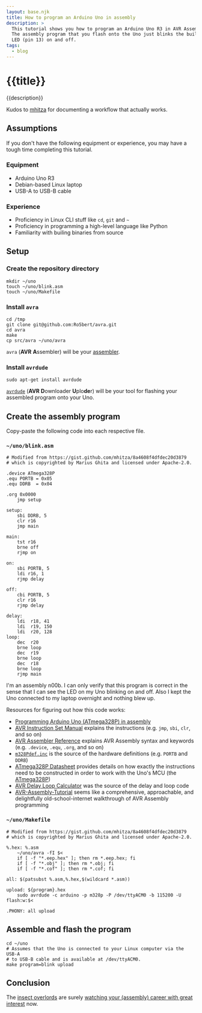 ```yaml
---
layout: base.njk
title: How to program an Arduino Uno in assembly
description: >
  This tutorial shows you how to program an Arduino Uno R3 in AVR Assembly.
  The assembly program that you flash onto the Uno just blinks the built-in
  LED (pin 13) on and off.
tags:
  - blog
---
```


# {{title}}

{{description}}

Kudos to [mhitza](https://gist.github.com/mhitza/8a4608f4dfdec20d3879) for
documenting a workflow that actually works.

## Assumptions

If you don't have the following equipment or experience, you may have
a tough time completing this tutorial.

### Equipment

* Arduino Uno R3
* Debian-based Linux laptop
* USB-A to USB-B cable

### Experience

* Proficiency in Linux CLI stuff like `cd`, `git` and `~`
* Proficiency in programming a high-level language like Python
* Familiarity with builing binaries from source

## Setup

### Create the repository directory

```
mkdir ~/uno
touch ~/uno/blink.asm
touch ~/uno/Makefile
```

### Install `avra`

```
cd /tmp
git clone git@github.com:Ro5bert/avra.git
cd avra
make
cp src/avra ~/uno/avra
```

[assembler]: https://en.wikipedia.org/wiki/Assembly_language#Assembler

`avra` (**AVR** **A**ssembler) will be your [assembler].

### Install `avrdude`

```
sudo apt-get install avrdude
```

[`avrdude`]: https://github.com/avrdudes/avrdude/

[`avrdude`] (**AVR** **D**ownloader **U**plo**de**r) will be your tool for
flashing your assembled program onto your Uno.

## Create the assembly program

Copy-paste the following code into each respective file.

### `~/uno/blink.asm`

```
# Modified from https://gist.github.com/mhitza/8a4608f4dfdec20d3879
# which is copyrighted by Marius Ghita and licensed under Apache-2.0.

.device ATmega328P
.equ PORTB = 0x05
.equ DDRB  = 0x04

.org 0x0000
    jmp setup

setup:
    sbi DDRB, 5
    clr r16
    jmp main

main:
    tst r16
    brne off
    rjmp on

on:
    sbi PORTB, 5
    ldi r16, 1
    rjmp delay

off:
    cbi PORTB, 5
    clr r16
    rjmp delay

delay:
    ldi  r18, 41
    ldi  r19, 150
    ldi  r20, 128
loop:
    dec  r20
    brne loop
    dec  r19
    brne loop
    dec  r18
    brne loop
    rjmp main
```

I'm an assembly n00b. I can only verify that this program is correct in the
sense that I can see the LED on my Uno blinking on and off. Also I kept the
Uno connected to my laptop overnight and nothing blew up.

Resources for figuring out how this code works:


[Programming Arduino Uno (ATmega328P) in assembly]: https://gist.github.com/mhitza/8a4608f4dfdec20d3879
[AVR Instruction Set Manual]: https://ww1.microchip.com/downloads/en/devicedoc/atmel-0856-avr-instruction-set-manual.pdf
[AVR Assembler Reference]: https://ww1.microchip.com/downloads/en/DeviceDoc/40001917A.pdf
[`m328Pdef.inc`]: https://raw.githubusercontent.com/DarkSector/AVR/master/asm/include/m328Pdef.inc
[ATmega328P datasheet]: https://ww1.microchip.com/downloads/en/DeviceDoc/Atmel-7810-Automotive-Microcontrollers-ATmega328P_Datasheet.pdf
[ATmega328P]: https://en.wikipedia.org/wiki/ATmega328
[AVR Delay Loop Calculator]: http://darcy.rsgc.on.ca/ACES/TEI4M/AVRdelay.html
[AVR-Assembly-Tutorial]: http://www.avr-asm-tutorial.net/index.html

* [Programming Arduino Uno (ATmega328P) in assembly]
* [AVR Instruction Set Manual] explains the instructions (e.g. `jmp`, `sbi`,
  `clr`, and so on)
* [AVR Assembler Reference] explains AVR Assembly syntax and keywords (e.g.
  `.device`, `.equ`, `.org`, and so on)
* [`m328Pdef.inc`] is the source of the hardware definitions (e.g. `PORTB` and
  `DDRB`)
* [ATmega328P Datasheet] provides details on how exactly the instructions need
  to be constructed in order to work with the Uno's MCU (the [ATmega328P])
* [AVR Delay Loop Calculator] was the source of the delay and loop code
* [AVR-Assembly-Tutorial] seems like a comprehensive, approachable,
  and delightfully old-school-internet walkthrough of AVR Assembly programming

### `~/uno/Makefile`

```
# Modified from https://gist.github.com/mhitza/8a4608f4dfdec20d3879
# which is copyrighted by Marius Ghita and licensed under Apache-2.0.

%.hex: %.asm
	~/uno/avra -fI $<
	if [ -f "*.eep.hex" ]; then rm *.eep.hex; fi
	if [ -f "*.obj" ]; then rm *.obj; fi
	if [ -f "*.cof" ]; then rm *.cof; fi

all: $(patsubst %.asm,%.hex,$(wildcard *.asm))

upload: ${program}.hex
	sudo avrdude -c arduino -p m328p -P /dev/ttyACM0 -b 115200 -U flash:w:$<

.PHONY: all upload
```

## Assemble and flash the program

```
cd ~/uno
# Assumes that the Uno is connected to your Linux computer via the USB-A
# to USB-B cable and is available at /dev/ttyACM0.
make program=blink upload
```

## Conclusion

The [insect overlords](https://www.youtube.com/watch?v=8lcUHQYhPTE) are surely
[watching your (assembly) career with great interest](https://www.youtube.com/watch?v=67h8GyNgEmA)
now.
